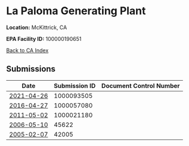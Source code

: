 # La Paloma Generating Plant

**Location:** McKittrick, CA

**EPA Facility ID:** 100000190651

[Back to CA Index](../../index.md)

## Submissions

| Date | Submission ID | Document Control Number |
|------|--------------|-------------------------|
| [2021-04-26](submissions/1000093505.md) | 1000093505 |  |
| [2016-04-27](submissions/1000057080.md) | 1000057080 |  |
| [2011-05-02](submissions/1000021180.md) | 1000021180 |  |
| [2006-05-10](submissions/45622.md) | 45622 |  |
| [2005-02-07](submissions/42005.md) | 42005 |  |
